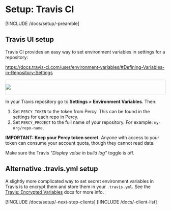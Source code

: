 # Setup: Travis CI

[!INCLUDE /docs/setup/-preamble]

## Travis UI setup

Travis CI provides an easy way to set environment variables in settings for a repository:

https://docs.travis-ci.com/user/environment-variables/#Defining-Variables-in-Repository-Settings

<div style="border: 1px solid #ddd; max-width: 600px; margin-bottom: 1em">

![](https://cloud.githubusercontent.com/assets/75300/16663836/893a5a88-4432-11e6-84cd-30fe98255fa3.png)

</div>

In your Travis repository go to **Settings > Environment Variables**. Then:

1. Set `PERCY_TOKEN` to the token from Percy. This can be found in the settings for each repo in Percy.
1. Set `PERCY_PROJECT` to the full name of your repository. For example: `my-org/repo-name`.

<div class="Alert Alert--warning">

**IMPORTANT: Keep your Percy token secret.** Anyone with access to your token can consume your account quota, though they cannot read data.

Make sure the Travis _"Display value in build log"_ toggle is off.

</div>

## Alternative .travis.yml setup

A slightly more complicated way to set secret environment variables in Travis is to encrypt them and store them in your `.travis.yml`. See the [Travis: Encrypted Variables](https://docs.travis-ci.com/user/environment-variables/#Encrypted-Variables) docs for more info.


[!INCLUDE /docs/setup/-next-step-clients]
[!INCLUDE /docs/-client-list]
